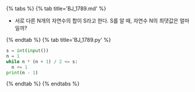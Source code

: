 {% tabs %}
{% tab title='BJ_1789.md' %}

* 서로 다른 N개의 자연수의 합이 S라고 한다. S를 알 때, 자연수 N의 최댓값은 얼마일까?

{% endtab %}
{% tab title='BJ_1789.py' %}

```py
s = int(input())
n = 1
while n * (n + 1) / 2 <= s:
  n += 1
print(n - 1)
```

{% endtab %}
{% endtabs %}